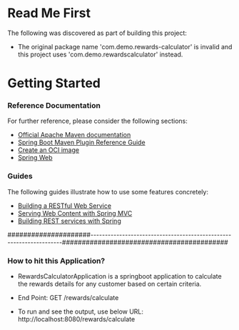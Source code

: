 # Read Me First
The following was discovered as part of building this project:

* The original package name 'com.demo.rewards-calculator' is invalid and this project uses 'com.demo.rewardscalculator' instead.

# Getting Started

### Reference Documentation
For further reference, please consider the following sections:

* [Official Apache Maven documentation](https://maven.apache.org/guides/index.html)
* [Spring Boot Maven Plugin Reference Guide](https://docs.spring.io/spring-boot/docs/2.7.15-SNAPSHOT/maven-plugin/reference/html/)
* [Create an OCI image](https://docs.spring.io/spring-boot/docs/2.7.15-SNAPSHOT/maven-plugin/reference/html/#build-image)
* [Spring Web](https://docs.spring.io/spring-boot/docs/2.7.15-SNAPSHOT/reference/htmlsinge/index.html#web)

### Guides
The following guides illustrate how to use some features concretely:

* [Building a RESTful Web Service](https://spring.io/guides/gs/rest-service/)
* [Serving Web Content with Spring MVC](https://spring.io/guides/gs/serving-web-content/)
* [Building REST services with Spring](https://spring.io/guides/tutorials/rest/)

#####################--------------------------------------------------------------------##########################################

### How to hit this Application?
* RewardsCalculatorApplication is a springboot application to calculate the rewards details for any customer based on certain criteria.

* End Point:
    GET  /rewards/calculate

* To run and see the output, use below URL:
      http://localhost:8080/rewards/calculate



